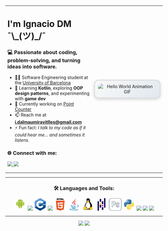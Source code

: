 <div align="center">

<table>
<tr>
<td width="55%" valign="top">

<h1 align="left"> I'm Ignacio DM ¯\_(ツ)_/¯</h1>
<h3 align="left">💻 Passionate about coding, problem‑solving, and turning ideas into software.</h3>

- 👨‍💻 Software Engineering student at the [University of Barcelona](https://web.ub.edu/es/)  
- 🌱 Learning **Kotlin**, exploring **OOP design patterns**, and experimenting with **game dev**  
- 🔭 Currently working on [Point Counter](https://github.com/IF-Enterprise/Points-Counter)  
- 📫 Reach me at **i.dalmaumiravitlles@gmail.com**  
- ⚡ Fun fact: *I talk to my code as if it could hear me… and sometimes it listens.*

<h3>🌐 Connect with me:</h3>
<p align="left">
<a href="https://twitter.com/ignaciodm100" target="_blank">
  <img src="https://raw.githubusercontent.com/rahuldkjain/github-profile-readme-generator/master/src/images/icons/Social/twitter.svg" width="30"/>
</a>
<a href="https://linkedin.com/in/ignacio-dalmau-miravitlles-195089335" target="_blank">
  <img src="https://raw.githubusercontent.com/rahuldkjain/github-profile-readme-generator/master/src/images/icons/Social/linked-in-alt.svg" width="30"/>
</a>
</p>

</td>

<td width="45%" align="center" valign="middle">

<div style="border: 3px solid #ddd; border-radius: 15px; padding: 10px; background: linear-gradient(135deg, #f9f9f9, #e1e8ef); box-shadow: 0 4px 10px rgba(0,0,0,0.15);">
  <img src="https://github.com/user-attachments/assets/372ad769-12a7-4dee-8fcd-40cd613b448d"
       alt="Hello World Animation GIF" 
       style="max-width: 100%; border-radius: 10px;">
</div>

</td>
</tr>
</table>

---

<h3 align="center">🛠 Languages and Tools:</h3>
<p align="center">
<a href="https://developer.android.com"><img src="https://raw.githubusercontent.com/devicons/devicon/master/icons/android/android-original-wordmark.svg" width="40"/></a>
<a href="https://www.arduino.cc/"><img src="https://cdn.worldvectorlogo.com/logos/arduino-1.svg" width="40"/></a>
<a href="https://www.w3schools.com/cpp/"><img src="https://raw.githubusercontent.com/devicons/devicon/master/icons/cplusplus/cplusplus-original.svg" width="40"/></a>
<a href="https://git-scm.com/"><img src="https://www.vectorlogo.zone/logos/git-scm/git-scm-icon.svg" width="40"/></a>
<a href="https://www.w3.org/html/"><img src="https://raw.githubusercontent.com/devicons/devicon/master/icons/html5/html5-original-wordmark.svg" width="40"/></a>
<a href="https://www.java.com"><img src="https://raw.githubusercontent.com/devicons/devicon/master/icons/java/java-original.svg" width="40"/></a>
<a href="https://www.linux.org/"><img src="https://raw.githubusercontent.com/devicons/devicon/master/icons/linux/linux-original.svg" width="40"/></a>
<a href="https://pandas.pydata.org/"><img src="https://raw.githubusercontent.com/devicons/devicon/2ae2a900d2f041da66e950e4d48052658d850630/icons/pandas/pandas-original.svg" width="40"/></a>
<a href="https://www.photoshop.com/en"><img src="https://raw.githubusercontent.com/devicons/devicon/master/icons/photoshop/photoshop-line.svg" width="40"/></a>
<a href="https://www.python.org"><img src="https://raw.githubusercontent.com/devicons/devicon/master/icons/python/python-original.svg" width="40"/></a>
<a href="https://pytorch.org/"><img src="https://www.vectorlogo.zone/logos/pytorch/pytorch-icon.svg" width="40"/></a>
<a href="https://www.tensorflow.org"><img src="https://www.vectorlogo.zone/logos/tensorflow/tensorflow-icon.svg" width="40"/></a>
<a href="https://unity.com/"><img src="https://www.vectorlogo.zone/logos/unity3d/unity3d-icon.svg" width="40"/></a>
</p>


---

<p align="center">
  <img src="https://github-readme-stats.vercel.app/api/top-langs?username=ignacidm&show_icons=true&locale=en&layout=compact&theme=tokyonight" height="150"/>
  <img src="https://github-readme-stats.vercel.app/api?username=ignacidm&show_icons=true&locale=en&theme=tokyonight" height="150"/>
</p>

</div>
